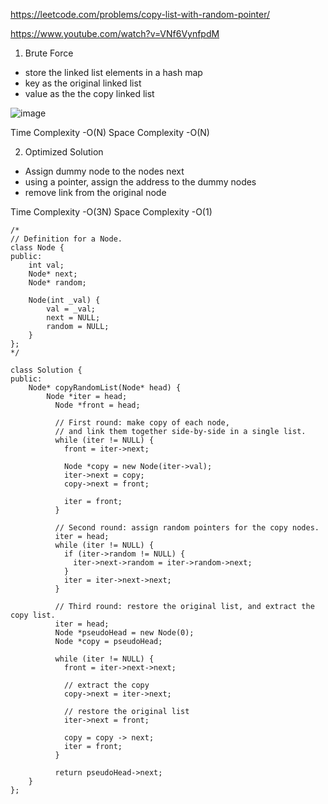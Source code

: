 https://leetcode.com/problems/copy-list-with-random-pointer/

https://www.youtube.com/watch?v=VNf6VynfpdM

1. Brute Force

- store the linked list elements in a hash map
- key as the original linked list 
- value as the the copy linked list

![image](https://user-images.githubusercontent.com/53824950/142211320-b68f0f86-2fc8-461f-831f-b71c6ea2d454.png)

Time Complexity -O(N)
Space Complexity -O(N)

2. Optimized Solution

- Assign dummy node to the nodes next
- using a pointer, assign the address to the dummy nodes
- remove link from the original node

Time Complexity -O(3N)
Space Complexity -O(1)

```
/*
// Definition for a Node.
class Node {
public:
    int val;
    Node* next;
    Node* random;
    
    Node(int _val) {
        val = _val;
        next = NULL;
        random = NULL;
    }
};
*/

class Solution {
public:
    Node* copyRandomList(Node* head) {
        Node *iter = head; 
          Node *front = head;

          // First round: make copy of each node,
          // and link them together side-by-side in a single list.
          while (iter != NULL) {
            front = iter->next;

            Node *copy = new Node(iter->val);
            iter->next = copy;
            copy->next = front;

            iter = front;
          }

          // Second round: assign random pointers for the copy nodes.
          iter = head;
          while (iter != NULL) {
            if (iter->random != NULL) {
              iter->next->random = iter->random->next;
            }
            iter = iter->next->next;
          }

          // Third round: restore the original list, and extract the copy list.
          iter = head;
          Node *pseudoHead = new Node(0);
          Node *copy = pseudoHead;

          while (iter != NULL) {
            front = iter->next->next;

            // extract the copy
            copy->next = iter->next;

            // restore the original list
            iter->next = front;
              
            copy = copy -> next; 
            iter = front;
          }

          return pseudoHead->next;
    }
};
```
